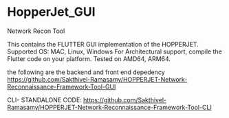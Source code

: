 # HopperJet_GUI
Network Recon Tool

This contains the FLUTTER GUI implementation of the HOPPERJET.
Supported OS: MAC, Linux, Windows
For Architectural support, compile the Flutter code on your platform.
Tested on AMD64, ARM64.

the following are the backend and front end depedency
https://github.com/Sakthivel-Ramasamy/HOPPERJET-Network-Reconnaissance-Framework-Tool-GUI

CLI- STANDALONE CODE:
https://github.com/Sakthivel-Ramasamy/HOPPERJET-Network-Reconnaissance-Framework-Tool-CLI
